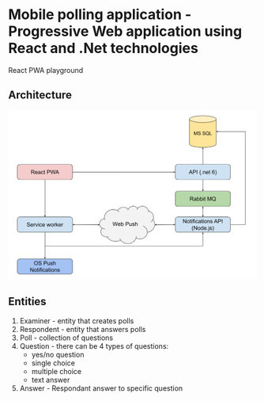# Mobile polling application - Progressive Web application using React and .Net technologies

React PWA playground

## Architecture
![alt text](architecture.svg)

## Entities

1. Examiner - entity that creates polls
2. Respondent - entity that answers polls
3. Poll - collection of questions
4. Question - there can be 4 types of questions:
    - yes/no question
    - single choice
    - multiple choice
    - text answer
5. Answer - Respondant answer to specific question